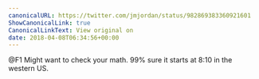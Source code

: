 ```yaml
---
canonicalURL: https://twitter.com/jmjordan/status/982869383360921601
ShowCanonicalLink: true
CanonicalLinkText: View original on
date: 2018-04-08T06:34:56+00:00
---
```

@F1 Might want to check your math. 99% sure it starts at 8:10 in the western US.